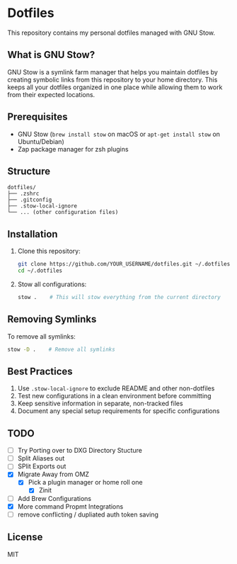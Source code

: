 # Dotfiles

This repository contains my personal dotfiles managed with GNU Stow.

## What is GNU Stow?

GNU Stow is a symlink farm manager that helps you maintain dotfiles by creating symbolic links from this repository to your home directory. This keeps all your dotfiles organized in one place while allowing them to work from their expected locations.

## Prerequisites

- GNU Stow (`brew install stow` on macOS or `apt-get install stow` on Ubuntu/Debian)
- Zap package manager for zsh plugins

## Structure

``` text
dotfiles/
├── .zshrc
├── .gitconfig
├── .stow-local-ignore
└── ... (other configuration files)
```

## Installation

1. Clone this repository:

   ```bash
   git clone https://github.com/YOUR_USERNAME/dotfiles.git ~/.dotfiles
   cd ~/.dotfiles
   ```

2. Stow all configurations:

   ```bash
   stow .    # This will stow everything from the current directory
   ```

## Removing Symlinks

To remove all symlinks:

```bash
stow -D .    # Remove all symlinks
```

## Best Practices

1. Use `.stow-local-ignore` to exclude README and other non-dotfiles
2. Test new configurations in a clean environment before committing
3. Keep sensitive information in separate, non-tracked files
4. Document any special setup requirements for specific configurations

## TODO

- [ ] Try Porting over to DXG Directory Stucture
- [ ] Split Aliases out
- [ ] SPlit Exports out
- [x] Migrate Away from OMZ
  - [x] Pick a plugin manager or home roll one
    - [x] Zinit
- [ ] Add Brew Configurations
- [x] More command Propmt Integrations
- [ ] remove conflicting / dupliated auth token saving

## License

MIT
